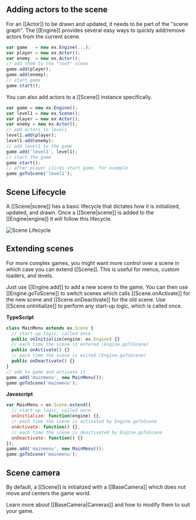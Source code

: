 ## Adding actors to the scene

For an [[Actor]] to be drawn and updated, it needs to be part of the "scene graph".
The [[Engine]] provides several easy ways to quickly add/remove actors from the
current scene.

```js
var game   = new ex.Engine(...);
var player = new ex.Actor();
var enemy  = new ex.Actor();
// add them to the "root" scene
game.add(player);
game.add(enemy);
// start game
game.start();
```

You can also add actors to a [[Scene]] instance specifically.

```js
var game = new ex.Engine();
var level1 = new ex.Scene();
var player = new ex.Actor();
var enemy = new ex.Actor();
// add actors to level1
level1.add(player);
level1.add(enemy);
// add level1 to the game
game.add('level1', level1);
// start the game
game.start();
// after player clicks start game, for example
game.goToScene('level1');
```

## Scene Lifecycle

A [[Scene|scene]] has a basic lifecycle that dictates how it is initialized, updated, and drawn. Once a [[Scene|scene]] is added to
the [[Engine|engine]] it will follow this lifecycle.

![Scene Lifecycle](/assets/images/docs/SceneLifecycle.png)

## Extending scenes

For more complex games, you might want more control over a scene in which
case you can extend [[Scene]]. This is useful for menus, custom loaders,
and levels.

Just use [[Engine.add]] to add a new scene to the game. You can then use
[[Engine.goToScene]] to switch scenes which calls [[Scene.onActivate]] for the
new scene and [[Scene.onDeactivate]] for the old scene. Use [[Scene.onInitialize]]
to perform any start-up logic, which is called once.

**TypeScript**

```ts
class MainMenu extends ex.Scene {
  // start-up logic, called once
  public onInitialize(engine: ex.Engine) {}
  // each time the scene is entered (Engine.goToScene)
  public onActivate() {}
  // each time the scene is exited (Engine.goToScene)
  public onDeactivate() {}
}
// add to game and activate it
game.add('mainmenu', new MainMenu());
game.goToScene('mainmenu');
```

**Javascript**

```js
var MainMenu = ex.Scene.extend({
  // start-up logic, called once
  onInitialize: function(engine) {},
  // each time the scene is activated by Engine.goToScene
  onActivate: function() {},
  // each time the scene is deactivated by Engine.goToScene
  onDeactivate: function() {}
});
game.add('mainmenu', new MainMenu());
game.goToScene('mainmenu');
```

## Scene camera

By default, a [[Scene]] is initialized with a [[BaseCamera]] which
does not move and centers the game world.

Learn more about [[BaseCamera|Cameras]] and how to modify them to suit
your game.
